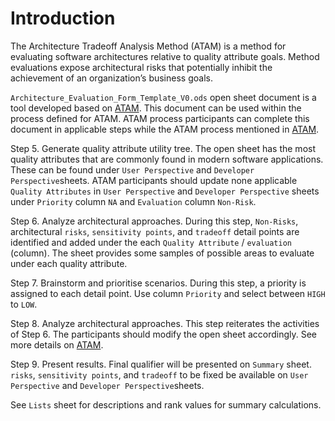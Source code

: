 # Introduction
The Architecture Tradeoff Analysis Method (ATAM) is a method for evaluating software architectures relative to quality attribute goals. 
Method evaluations expose architectural risks that potentially inhibit the achievement of an organization’s business goals. 

`Architecture_Evaluation_Form_Template_V0.ods` open sheet document is a tool developed based on [ATAM](https://resources.sei.cmu.edu/library/asset-view.cfm?assetid=513908).
This document can be used within the process defined for ATAM. ATAM process participants can complete this document in applicable steps while the ATAM process mentioned in [ATAM](https://resources.sei.cmu.edu/library/asset-view.cfm?assetid=513908).

Step 5. Generate quality attribute utility tree. The open sheet has the most quality attributes that are commonly found in modern software applications. These can be found under `User Perspective` and `Developer Perspective`sheets. ATAM participants should update none applicable `Quality Attributes` in `User Perspective` and `Developer Perspective` sheets under `Priority` column `NA` and `Evaluation` column `Non-Risk`.

Step 6. Analyze architectural approaches. During this step, `Non-Risks`, architectural `risks`, `sensitivity points`, and `tradeoff` detail points are identified and added under the each `Quality Attribute` / `evaluation` (column). The sheet provides some samples of possible areas to evaluate under each quality attribute.

Step 7. Brainstorm and prioritise scenarios. During this step, a priority is assigned to each detail point. Use column `Priority` and select between `HIGH` to `LOW`.

Step 8. Analyze architectural approaches. This step reiterates the activities of Step 6. The participants should modify the open sheet accordingly. See more details on [ATAM](https://resources.sei.cmu.edu/library/asset-view.cfm?assetid=513908).

Step 9. Present results. Final qualifier will be presented on `Summary` sheet. `risks`, `sensitivity points`, and `tradeoff` to be fixed be available on `User Perspective` and `Developer Perspective`sheets.

See `Lists` sheet for descriptions and rank values for summary calculations. 

